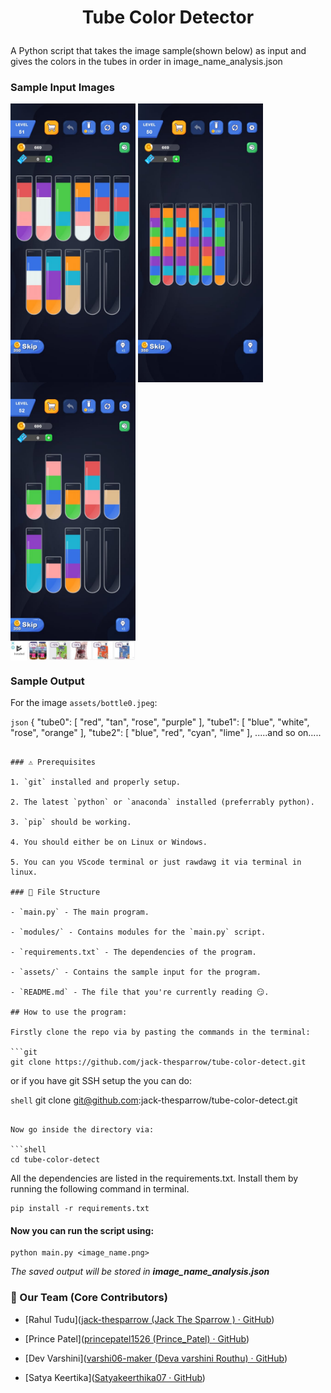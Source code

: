<div>
    <h1 align="center">Tube Color Detector<p align="center" dir="auto"></p></h1>
<div>

A Python script that takes the image sample(shown below) as input and gives the colors in the tubes in order in image_name_analysis.json

### Sample Input Images

<div allign = "center">
    <img align="center" src ="assets/bottle0.jpeg" width ="200">
    <img align="center" src ="assets/bottle1.jpeg" width ="200">
    <img align="center" src ="assets/bottle2.jpeg" width ="200">
</div>

### Sample Output

For the image `assets/bottle0.jpeg`:

```json```
{
  "tube0": [
    "red",
    "tan",
    "rose",
    "purple"
  ],
  "tube1": [
    "blue",
    "white",
    "rose",
    "orange"
  ],
  "tube2": [
    "blue",
    "red",
    "cyan",
    "lime"
  ],
.....and so on.....

```

### ⚠️ Prerequisites

1. `git` installed and properly setup.

2. The latest `python` or `anaconda` installed (preferrably python).

3. `pip` should be working.

4. You should either be on Linux or Windows.

5. You can you VScode terminal or just rawdawg it via terminal in linux.

### 📁 File Structure

- `main.py` - The main program.

- `modules/` - Contains modules for the `main.py` script.

- `requirements.txt` - The dependencies of the program.

- `assets/` - Contains the sample input for the program.

- `README.md` - The file that you're currently reading 😏.

## How to use the program:

Firstly clone the repo via by pasting the commands in the terminal:

```git
git clone https://github.com/jack-thesparrow/tube-color-detect.git
```

or if you have git SSH setup the you can do:

```shell```
git clone git@github.com:jack-thesparrow/tube-color-detect.git
```

Now go inside the directory via:

```shell
cd tube-color-detect
```

All the dependencies are listed in the requirements.txt. Install them by running the following command in terminal.

```shell
pip install -r requirements.txt
```

#### Now you can run the script using:

```shell
python main.py <image_name.png>
```

<I>The saved output will be stored in <B>image_name_analysis.json</B></I>

### 🌚 Our Team (Core Contributors)

- [Rahul Tudu]([jack-thesparrow (Jack The Sparrow ) · GitHub](https://github.com/jack-thesparrow)) 

- [Prince Patel]([princepatel1526 (Prince_Patel) · GitHub](https://github.com/princepatel1526))

- [Dev Varshini]([varshi06-maker (Deva varshini Routhu) · GitHub](https://github.com/varshi06-maker))

- [Satya Keertika]([Satyakeerthika07 · GitHub](https://github.com/Satyakeerthika07))
